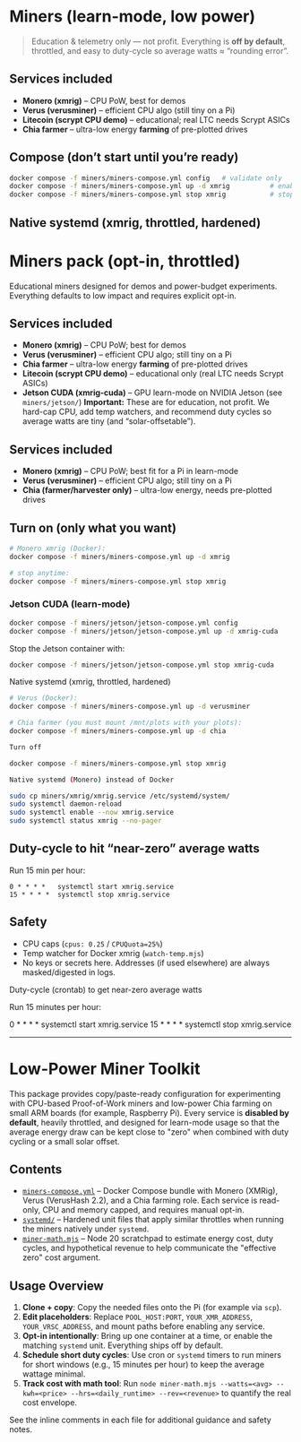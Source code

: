 # Miners (learn-mode, low power)

> Education & telemetry only — not profit. Everything is **off by default**, throttled, and easy to duty-cycle so average watts ≈ “rounding error”.

## Services included
- **Monero (xmrig)** – CPU PoW, best for demos
- **Verus (verusminer)** – efficient CPU algo (still tiny on a Pi)
- **Litecoin (scrypt CPU demo)** – educational; real LTC needs Scrypt ASICs
- **Chia farmer** – ultra-low energy **farming** of pre-plotted drives

## Compose (don’t start until you’re ready)
```bash
docker compose -f miners/miners-compose.yml config   # validate only
docker compose -f miners/miners-compose.yml up -d xmrig          # enable xmrig (example)
docker compose -f miners/miners-compose.yml stop xmrig           # stop
```

## Native systemd (xmrig, throttled, hardened)
# Miners pack (opt-in, throttled)

Educational miners designed for demos and power-budget experiments. Everything defaults to low impact and requires explicit opt-in.

## Services included
- **Monero (xmrig)** – CPU PoW; best for demos
- **Verus (verusminer)** – efficient CPU algo; still tiny on a Pi
- **Chia farmer** – ultra-low energy **farming** of pre-plotted drives
- **Litecoin (scrypt CPU demo)** – educational only (real LTC needs Scrypt ASICs)
- **Jetson CUDA (xmrig-cuda)** – GPU learn-mode on NVIDIA Jetson (see `miners/jetson/`)
**Important:** These are for education, not profit. We hard-cap CPU, add temp
watchers, and recommend duty cycles so average watts are tiny (and “solar-offsetable”).

## Services included
- **Monero (xmrig)** – CPU PoW; best fit for a Pi in learn-mode
- **Verus (verusminer)** – efficient CPU algo; still tiny on a Pi
- **Chia (farmer/harvester only)** – ultra-low energy, needs pre-plotted drives

## Turn on (only what you want)
```bash
# Monero xmrig (Docker):
docker compose -f miners/miners-compose.yml up -d xmrig

# stop anytime:
docker compose -f miners/miners-compose.yml stop xmrig
```

### Jetson CUDA (learn-mode)
```bash
docker compose -f miners/jetson/jetson-compose.yml config
docker compose -f miners/jetson/jetson-compose.yml up -d xmrig-cuda
```
Stop the Jetson container with:
```bash
docker compose -f miners/jetson/jetson-compose.yml stop xmrig-cuda
```

Native systemd (xmrig, throttled, hardened)

```bash
# Verus (Docker):
docker compose -f miners/miners-compose.yml up -d verusminer

# Chia farmer (you must mount /mnt/plots with your plots):
docker compose -f miners/miners-compose.yml up -d chia

Turn off

docker compose -f miners/miners-compose.yml stop xmrig

Native systemd (Monero) instead of Docker

sudo cp miners/xmrig/xmrig.service /etc/systemd/system/
sudo systemctl daemon-reload
sudo systemctl enable --now xmrig.service
sudo systemctl status xmrig --no-pager
```

## Duty-cycle to hit “near-zero” average watts
Run 15 min per hour:
```
0 * * * *   systemctl start xmrig.service
15 * * * *  systemctl stop xmrig.service
```

## Safety
- CPU caps (`cpus: 0.25` / `CPUQuota=25%`)
- Temp watcher for Docker xmrig (`watch-temp.mjs`)
- No keys or secrets here. Addresses (if used elsewhere) are always masked/digested in logs.

Duty-cycle (crontab) to get near-zero average watts

Run 15 minutes per hour:

0 * * * *   systemctl start xmrig.service
15 * * * *  systemctl stop xmrig.service

---
# Low-Power Miner Toolkit

This package provides copy/paste-ready configuration for experimenting with CPU-based Proof-of-Work miners and low-power Chia farming on small ARM boards (for example, Raspberry Pi). Every service is **disabled by default**, heavily throttled, and designed for learn-mode usage so that the average energy draw can be kept close to "zero" when combined with duty cycling or a small solar offset.

## Contents

- [`miners-compose.yml`](./miners-compose.yml) – Docker Compose bundle with Monero (XMRig), Verus (VerusHash 2.2), and a Chia farming role. Each service is read-only, CPU and memory capped, and requires manual opt-in.
- [`systemd/`](./systemd) – Hardened unit files that apply similar throttles when running the miners natively under `systemd`.
- [`miner-math.mjs`](./miner-math.mjs) – Node 20 scratchpad to estimate energy cost, duty cycles, and hypothetical revenue to help communicate the "effective zero" cost argument.

## Usage Overview

1. **Clone + copy**: Copy the needed files onto the Pi (for example via `scp`).
2. **Edit placeholders**: Replace `POOL_HOST:PORT`, `YOUR_XMR_ADDRESS`, `YOUR_VRSC_ADDRESS`, and mount paths before enabling any service.
3. **Opt-in intentionally**: Bring up one container at a time, or enable the matching `systemd` unit. Everything ships off by default.
4. **Schedule short duty cycles**: Use cron or `systemd` timers to run miners for short windows (e.g., 15 minutes per hour) to keep the average wattage minimal.
5. **Track cost with math tool**: Run `node miner-math.mjs --watts=<avg> --kwh=<price> --hrs=<daily_runtime> --rev=<revenue>` to quantify the real cost envelope.

See the inline comments in each file for additional guidance and safety notes.
